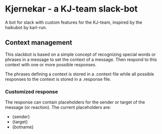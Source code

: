 # Kjernekar - a KJ-team slack-bot
A bot for slack with custom features for the KJ-team, inspired by the haikubot by karl-run. 


## Context management
This slackbot is based on a simple concept of recognizing special words or phrases in a message to set the context of a message. Then respond to this context with one or more possible responses.

The phrases defining a context is stored in a .context file while all possible responses to the context is stored in a .response file.

### Customized response
The response can contain placeholders for the sender or target of the message (or reaction). The current placeholders are:
- {sender}
- {target}
- {botname}
